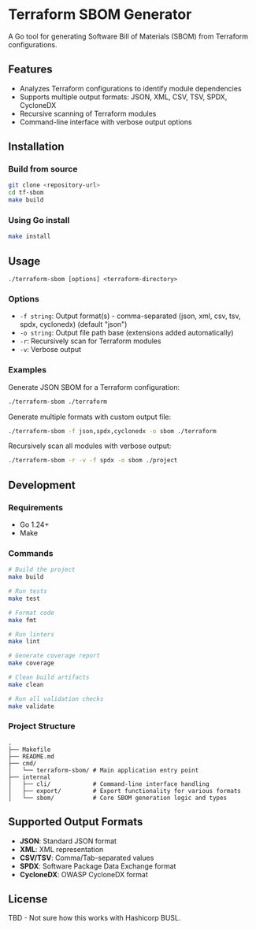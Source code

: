 # Terraform SBOM Generator

A Go tool for generating Software Bill of Materials (SBOM) from Terraform configurations.

## Features

- Analyzes Terraform configurations to identify module dependencies
- Supports multiple output formats: JSON, XML, CSV, TSV, SPDX, CycloneDX
- Recursive scanning of Terraform modules
- Command-line interface with verbose output options

## Installation

### Build from source

```bash
git clone <repository-url>
cd tf-sbom
make build
```

### Using Go install

```bash
make install
```

## Usage

```
./terraform-sbom [options] <terraform-directory>
```

### Options

- `-f string`: Output format(s) - comma-separated (json, xml, csv, tsv, spdx, cyclonedx) (default "json")
- `-o string`: Output file path base (extensions added automatically)
- `-r`: Recursively scan for Terraform modules
- `-v`: Verbose output

### Examples

Generate JSON SBOM for a Terraform configuration:
```bash
./terraform-sbom ./terraform
```

Generate multiple formats with custom output file:
```bash
./terraform-sbom -f json,spdx,cyclonedx -o sbom ./terraform
```

Recursively scan all modules with verbose output:
```bash
./terraform-sbom -r -v -f spdx -o sbom ./project
```

## Development

### Requirements

- Go 1.24+
- Make

### Commands

```bash
# Build the project
make build

# Run tests
make test

# Format code
make fmt

# Run linters
make lint

# Generate coverage report
make coverage

# Clean build artifacts
make clean

# Run all validation checks
make validate
```

### Project Structure

```
.
├── Makefile
├── README.md
├── cmd/
│   └── terraform-sbom/ # Main application entry point
├── internal
│   ├── cli/            # Command-line interface handling
│   ├── export/         # Export functionality for various formats
│   └── sbom/           # Core SBOM generation logic and types
```

## Supported Output Formats

- **JSON**: Standard JSON format
- **XML**: XML representation
- **CSV/TSV**: Comma/Tab-separated values
- **SPDX**: Software Package Data Exchange format
- **CycloneDX**: OWASP CycloneDX format

## License

TBD - Not sure how this works with Hashicorp BUSL. 
